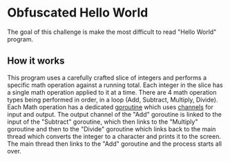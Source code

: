 # Obfuscated Hello World

The goal of this challenge is make the most difficult to read "Hello World" program.

## How it works

This program uses a carefully crafted slice of integers and performs a specific math operation against a running total. Each integer in the slice has a single math operation applied to it at a time. There are 4 math operation types being performed in order, in a loop (Add, Subtract, Multiply, Divide). Each Math operation has a dedicated [goroutine](https://go.dev/tour/concurrency/1) which uses [channels](https://go.dev/tour/concurrency/2) for input and output. The output channel of the "Add" goroutine is linked to the input of the "Subtract" goroutine, which then links to the "Multiply" goroutine and then to the "Divide" goroutine which links back to the main thread which converts the integer to a character and prints it to the screen. The main thread then links to the "Add" goroutine and the process starts all over.
